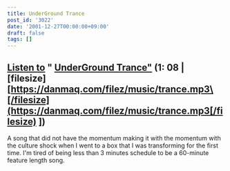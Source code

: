 ```yaml
---
title: UnderGround Trance
post_id: '3022'
date: '2001-12-27T00:00:00+09:00'
draft: false
tags: []
---
```


## [Listen to](/filez/music/trance.mp3) " [UnderGround Trance"](/filez/music/trance.mp3) (1: 08 | \[filesize\] [https://danmaq.com/filez/music/trance.mp3\[/filesize](https://danmaq.com/filez/music/trance.mp3[/filesize) \])

A song that did not have the momentum making it with the momentum with the culture shock when I went to a box that I was transforming for the first time. I'm tired of being less than 3 minutes schedule to be a 60-minute feature length song.